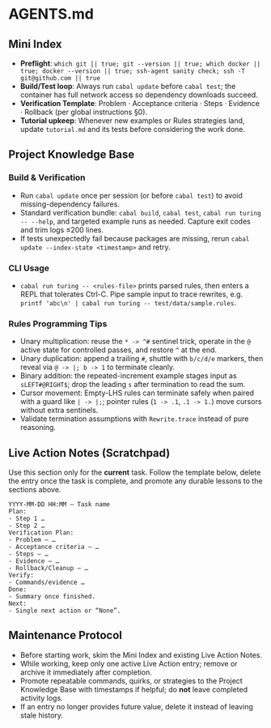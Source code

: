 # AGENTS.md

## Mini Index
- **Preflight**: `which git || true; git --version || true; which docker || true; docker --version || true; ssh-agent sanity check; ssh -T git@github.com || true`
- **Build/Test loop**: Always run `cabal update` before `cabal test`; the container has full network access so dependency downloads succeed.
- **Verification Template**: Problem · Acceptance criteria · Steps · Evidence · Rollback (per global instructions §0).
- **Tutorial upkeep**: Whenever new examples or Rules strategies land, update `tutorial.md` and its tests before considering the work done.

## Project Knowledge Base
### Build & Verification
- Run `cabal update` once per session (or before `cabal test`) to avoid missing-dependency failures.
- Standard verification bundle: `cabal build`, `cabal test`, `cabal run turing -- --help`, and targeted example runs as needed. Capture exit codes and trim logs ≤200 lines.
- If tests unexpectedly fail because packages are missing, rerun `cabal update --index-state <timestamp>` and retry.

### CLI Usage
- `cabal run turing -- <rules-file>` prints parsed rules, then enters a REPL that tolerates Ctrl-C. Pipe sample input to trace rewrites, e.g. `printf 'abc\n' | cabal run turing -- test/data/sample.rules`.

### Rules Programming Tips
- Unary multiplication: reuse the `* -> ^#` sentinel trick, operate in the `@` active state for controlled passes, and restore `^` at the end.
- Unary duplication: append a trailing `#`, shuttle with `b/c/d/e` markers, then reveal via `@ -> |; b -> 1` to terminate cleanly.
- Binary addition: the repeated-increment example stages input as `sLEFT#@RIGHT$`; drop the leading `s` after termination to read the sum.
- Cursor movement: Empty-LHS rules can terminate safely when paired with a guard like `| -> |;`; pointer rules (`1 -> .1`, `.1 -> 1.`) move cursors without extra sentinels.
- Validate termination assumptions with `Rewrite.trace` instead of pure reasoning.

## Live Action Notes (Scratchpad)
Use this section only for the **current** task. Follow the template below, delete the entry once the task is complete, and promote any durable lessons to the sections above.

```
YYYY-MM-DD HH:MM — Task name
Plan:
- Step 1 …
- Step 2 …
Verification Plan:
- Problem — …
- Acceptance criteria — …
- Steps — …
- Evidence — …
- Rollback/Cleanup — …
Verify:
- Commands/evidence …
Done:
- Summary once finished.
Next:
- Single next action or “None”.
```

## Maintenance Protocol
- Before starting work, skim the Mini Index and existing Live Action Notes.
- While working, keep only one active Live Action entry; remove or archive it immediately after completion.
- Promote repeatable commands, quirks, or strategies to the Project Knowledge Base with timestamps if helpful; do **not** leave completed activity logs.
- If an entry no longer provides future value, delete it instead of leaving stale history.
